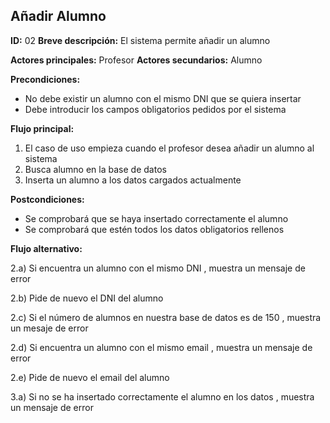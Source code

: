## Añadir Alumno

**ID:** 02
**Breve descripción:** El sistema permite añadir un alumno


**Actores principales:** Profesor
**Actores secundarios:** Alumno

**Precondiciones:**
* No debe existir un alumno con el mismo DNI que se quiera insertar
* Debe introducir los campos obligatorios pedidos por el sistema

**Flujo principal:** 

1. El caso de uso empieza cuando el profesor desea añadir un alumno al sistema
2. Busca alumno en la base de datos
3. Inserta un alumno a los datos cargados actualmente



**Postcondiciones:**
* Se comprobará que se haya insertado correctamente el alumno
* Se comprobará que estén todos los datos obligatorios rellenos


**Flujo alternativo:**

2.a) Si encuentra un alumno con el mismo DNI , muestra un mensaje de error

2.b) Pide de nuevo el DNI del alumno

2.c) Si el número de alumnos en nuestra base de datos es de 150 , muestra un mesaje de error

2.d) Si encuentra un alumno con el mismo email , muestra un mensaje de error

2.e) Pide de nuevo el email del alumno

3.a) Si no se ha insertado correctamente el alumno en los datos , muestra un mensaje de error
